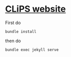 # [CLiPS website](clips.github.io)

First do

`bundle install`

then do

`bundle exec jekyll serve`
